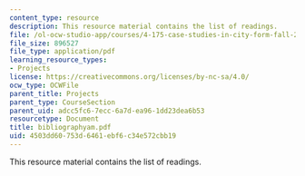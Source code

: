 ```yaml
---
content_type: resource
description: This resource material contains the list of readings.
file: /ol-ocw-studio-app/courses/4-175-case-studies-in-city-form-fall-2005/4503dd60753d6461ebf6c34e572cbb19_bibliographyam.pdf
file_size: 896527
file_type: application/pdf
learning_resource_types:
- Projects
license: https://creativecommons.org/licenses/by-nc-sa/4.0/
ocw_type: OCWFile
parent_title: Projects
parent_type: CourseSection
parent_uid: adcc5fc6-7ecc-6a7d-ea96-1dd23dea6b53
resourcetype: Document
title: bibliographyam.pdf
uid: 4503dd60-753d-6461-ebf6-c34e572cbb19
---
```

This resource material contains the list of readings.